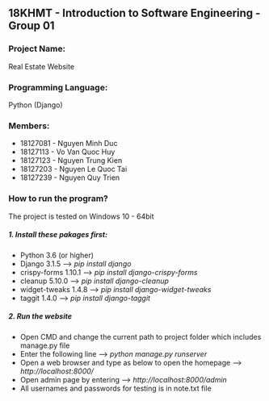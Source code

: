 ## 18KHMT - Introduction to Software Engineering - Group 01

### Project Name:
Real Estate Website

### Programming Language:
Python (Django)

### Members:
- 18127081 - Nguyen Minh Duc
- 18127113 - Vo Van Quoc Huy
- 18127123 - Nguyen Trung Kien
- 18127203 - Nguyen Le Quoc Tai
- 18127239 - Nguyen Quy Trien

### How to run the program?
The project is tested on Windows 10 - 64bit

##### 1. Install these pakages first:
* Python 3.6 (or higher)
* Django 3.1.5
    --> *pip install django*
* crispy-forms 1.10.1
    --> *pip install django-crispy-forms*
* cleanup 5.10.0
    --> *pip install django-cleanup*
* widget-tweaks 1.4.8
    --> *pip install django-widget-tweaks*
* taggit 1.4.0
    --> *pip install django-taggit*

##### 2. Run the website
* Open CMD and change the current path to project folder which includes manage.py file
* Enter the following line
    --> *python manage.py runserver*
* Open a web browser and type as below to open the homepage
    --> *http://localhost:8000/*
* Open admin page by entering
    --> *http://localhost:8000/admin*
* All usernames and passwords for testing is in note.txt file

